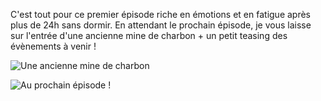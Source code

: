 C'est tout pour ce premier épisode riche en émotions et en fatigue après plus de 24h sans dormir.
En attendant le prochain épisode, je vous laisse sur l'entrée d'une ancienne mine de charbon + un petit teasing des évènements à venir !

![Une ancienne mine de charbon](/media/galleries/4773/d1dd1fdf-3f63-4c01-943d-86d7087eff69.jpg)

![Au prochain épisode !](/media/galleries/4773/c95bf813-cc94-4afa-b205-357b856bfa19.jpg)